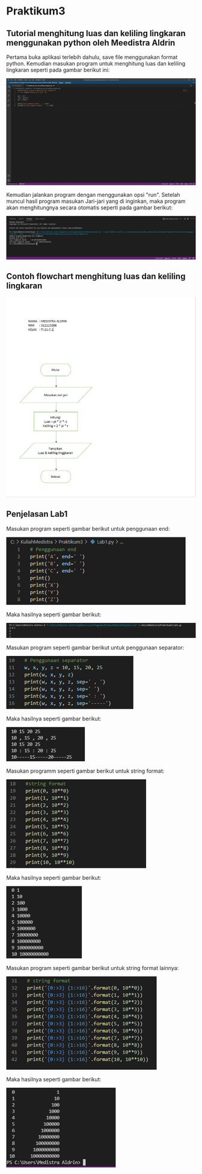 # Praktikum3
## Tutorial menghitung luas dan keliling lingkaran menggunakan python oleh Meedistra Aldrin

<p> Pertama buka aplikasi terlebih dahulu, save file menggunakan format python. Kemudian masukan program untuk menghitung luas dan keliling lingkaran seperti pada gambar berikut ini: <p>

![Gambar 1](screenshoot/ss1.png)

<p> Kemudian jalankan program dengan menggunakan opsi "run". Setelah muncul hasil program masukan Jari-jari yang di inginkan, maka program akan menghitungnya secara otomatis seperti pada gambar berikut: <p>

![Gambar 2](screenshoot/ss2.png)


## Contoh flowchart menghitung luas dan keliling lingkaran

![Gambar 3](screenshoot/ss3.png)

## Penjelasan Lab1

Masukan program seperti gambar berikut untuk penggunaan end:

![Gambar 4](screenshoot/ss4.png)

Maka hasilnya seperti gambar berikut:

![Gambar 5](screenshoot/ss5.png)

Masukan program seperti gambar berikut untuk penggunaan separator:

![Gambar 6](screenshoot/ss6.png)

Maka hasilnya seperti gambar berikut:

![Gambar 7](screenshoot/ss7.png)

Masukan programm seperti gambar berikut untuk string format:

![Gambar 8](screenshoot/ss8.png)

Maka hasilnya seperti gambar berikut:

![Gambar 9](screenshoot/ss9.png)

Masukan program seperti gambar berikut untuk string format lainnya:

![Gambar 10](screenshoot/ss10.png)

Maka hasilnya seperti gambar berikut:

![Gambar 11](screenshoot/ss11.png)